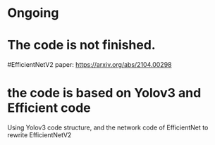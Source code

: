 
# **Ongoing**
# The code is not finished.

#EfficientNetV2 paper:
https://arxiv.org/abs/2104.00298


# the code is based on Yolov3 and Efficient code
Using Yolov3 code structure, and the network code of EfficientNet to rewrite EfficientNetV2




